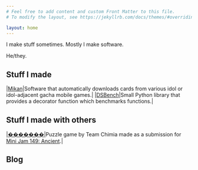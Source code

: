 ```yaml
---
# Feel free to add content and custom Front Matter to this file.
# To modify the layout, see https://jekyllrb.com/docs/themes/#overriding-theme-defaults

layout: home
---
```


I make stuff sometimes. Mostly I make software.

He/they.

## Stuff I made

|[Mikan](/projects/mikan)|Software that automatically downloads cards from various idol or idol-adjacent gacha mobile games.|
|[DSBench](/projects/dsbench)|Small Python library that provides a decorator function which benchmarks functions.|

## Stuff I made with others

|[�������](/projects/replacementcharacter)|Puzzle game by Team Chimia made as a submission for [Mini Jam 149: Ancient](https://itch.io/jam/mini-jam-149-ancient).|

## Blog
